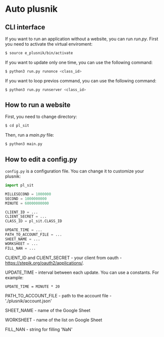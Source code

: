 # Auto plusnik
## CLI interface
If you want to run an application without a website, you can run _run.py_. First you need to activate the virtual enviroment:
```bash
$ source e_plusnik/bin/activate
```
If you want to update only one time, you can use the following command:
```bash
$ python3 run.py runonce <class_id>
```
If you want to loop previos command, you can use the following command:
```bash
$ python3 run.py runserver <class_id>
```

## How to run a website
First, you need to change directory:
```bash
$ cd pl_sit
```
Then, run a _main.py_ file:
```bash
$ python3 main.py
```

## How to edit a config.py
`config.py` is a configuration file. You can change it to customize your plusnik:
```python
import pl_sit

MILLESECOND = 1000000
SECOND = 1000000000
MINUTE = 60000000000

CLIENT_ID = ...
CLIENT_SECRET = ...
CLASS_ID = pl_sit.CLASS_ID

UPDATE_TIME = ...
PATH_TO_ACCOUNT_FILE = ...
SHEET_NAME = ...
WORKSHEET = ...
FILL_NAN = ...
```
CLIENT_ID and CLIENT_SECRET - your client from oauth - https://stepik.org/oauth2/applications/.

UPDATE_TIME - interval between each update. You can use a constants. For example:
```python3
UPDATE_TIME = MINUTE * 20
```

PATH_TO_ACCOUNT_FILE - path to the account file - './plusnik/account.json'

SHEET_NAME - name of the Google Sheet

WORKSHEET - name of the list on Google Sheet

FILL_NAN - string for filling 'NaN'